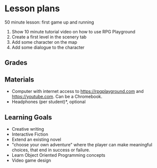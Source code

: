 # Lesson plans

50 minute lesson: first game up and running

1. Show 10 minute tutorial video on how to use RPG Playground
2. Create a first level in the scenery tab
3. Add some character on the map
4. Add some dialogue to the character

## Grades

## Materials

- Computer with internet access to https://rpgplayground.com and https://youtube.com. Can be a Chromebook.
- Headphones (per student)*, optional


## Learning Goals



- Creative writing
- Interactive Fiction
- Extend an existing novel
- "choose your own adventure" where the player can make meaningful choices, that end in success or failure.
- Learn Object Oriented Programming concepts
- Video game design